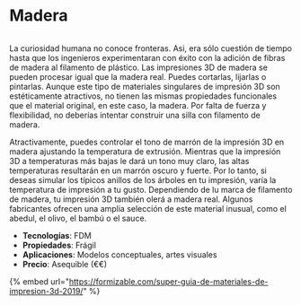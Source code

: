 # Madera

<figure><img src="https://formizable.com/wp-content/uploads/2019/01/Laywood-e1460628903212-1284x722.jpg" alt=""><figcaption></figcaption></figure>

La curiosidad humana no conoce fronteras. Asi, era sólo cuestión de tiempo hasta que los ingenieros experimentaran con éxito con la adición de fibras de madera al filamento de plástico. Las impresiones 3D de madera se pueden procesar igual que la madera real. Puedes cortarlas, lijarlas o pintarlas. Aunque este tipo de materiales singulares de impresión 3D son estéticamente atractivos, no tienen las mismas propiedades funcionales que el material original, en este caso, la madera. Por falta de fuerza y flexibilidad, no deberías intentar construir una silla con filamento de madera.

Atractivamente, puedes controlar el tono de marrón de la impresión 3D en madera ajustando la temperatura de extrusión. Mientras que la impresión 3D a temperaturas más bajas le dará un tono muy claro, las altas temperaturas resultarán en un marrón oscuro y fuerte. Por lo tanto, si deseas simular los típicos anillos de los árboles en tu impresión, varía la temperatura de impresión a tu gusto. Dependiendo de lu marca de filamento de madera, tu impresión 3D también olerá a madera real. Algunos fabricantes ofrecen una amplia selección de este material inusual, como el abedul, el olivo, el bambú o el sauce.

* **Tecnologías**: FDM
* **Propiedades**: Frágil
* **Aplicaciones**: Modelos conceptuales, artes visuales
* **Precio**: Asequible (€€)

{% embed url="https://formizable.com/super-guia-de-materiales-de-impresion-3d-2019/" %}
